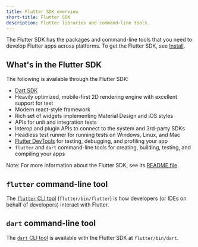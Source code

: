 ```yaml
---
title: Flutter SDK overview
short-title: Flutter SDK
description: Flutter libraries and command-line tools.
---
```


The Flutter SDK has the packages and command-line tools that you need to develop
Flutter apps across platforms. To get the Flutter SDK, see [Install][].

## What's in the Flutter SDK

The following is available through the Flutter SDK:

* [Dart SDK][]
* Heavily optimized, mobile-first 2D rendering engine with
  excellent support for text
* Modern react-style framework
* Rich set of widgets implementing Material Design and iOS styles
* APIs for unit and integration tests
* Interop and plugin APIs to connect to the system and 3rd-party SDKs
* Headless test runner for running tests on Windows, Linux, and Mac
* [Flutter DevTools][] for testing, debugging, and profiling your app
* `flutter` and `dart` command-line tools for creating, building, testing,
  and compiling your apps

Note: For more information about the Flutter SDK, see its
[README file][].

## `flutter` command-line tool

The [`flutter` CLI tool][] (`flutter/bin/flutter`) is how developers
(or IDEs on behalf of developers) interact with Flutter.

## `dart` command-line tool

The [`dart` CLI tool][] is available with the Flutter SDK at `flutter/bin/dart`.

[Flutter DevTools]: /tools/devtools
[Dart SDK]: {{site.dart-site}}/tools/sdk
[`dart` CLI tool]: {{site.dart-site}}/tools/dart-tool
[`flutter` CLI tool]: /reference/flutter-cli
[Install]: /get-started/install
[README file]: {{site.repo.flutter}}/blob/main/README.md
